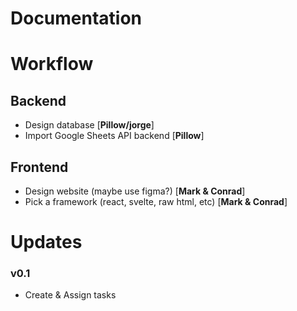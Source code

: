 # Documentation

# Workflow

## Backend

- Design database [**Pillow/jorge**]
- Import Google Sheets API backend [**Pillow**]

## Frontend

- Design website (maybe use figma?) [**Mark & Conrad**]
- Pick a framework (react, svelte, raw html, etc) [**Mark & Conrad**]

# Updates

### v0.1

- Create & Assign tasks
